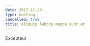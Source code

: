 ```yaml
---
date: 2017-11-23
type: meeting
cancelled: true
title: aliquip labore magna sunt et
---
```

Excepteur